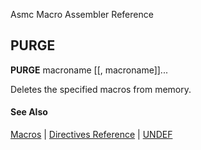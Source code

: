 Asmc Macro Assembler Reference

## PURGE

**PURGE** macroname [[, macroname]]...

Deletes the specified macros from memory.

#### See Also

[Macros](macros.md) | [Directives Reference](readme.md) | [UNDEF](undef.md)
